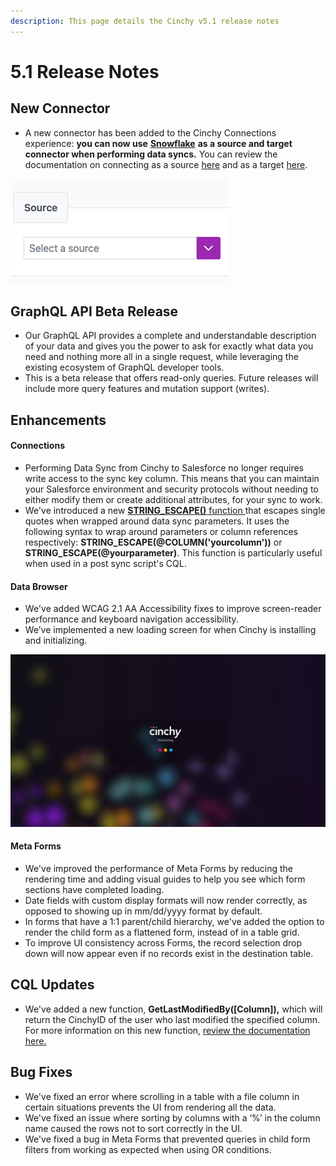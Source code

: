 ```yaml
---
description: This page details the Cinchy v5.1 release notes
---
```


# 5.1 Release Notes

## New Connector

- A new connector has been added to the Cinchy Connections experience: **you can now use** [**Snowflake**](https://www.snowflake.com/) **as a source and target connector when performing data syncs.** You can review the documentation on connecting as a source [here](https://cli.docs.cinchy.com/builder-guide/configuring-a-data-sync/supported-data-sources/snowflake) and as a target [here](https://cli.docs.cinchy.com/builder-guide/configuring-a-data-sync/supported-sync-targets/snowflake-table).

![We've added Snowflake's data cloud as a connector for data syncs](<../../.gitbook/assets/image (280).png>)

## GraphQL API Beta Release <a href="#graphql-api-beta-release" id="graphql-api-beta-release"></a>

- Our GraphQL API provides a complete and understandable description of your data and gives you the power to ask for exactly what data you need and nothing more all in a single request, while leveraging the existing ecosystem of GraphQL developer tools.
- This is a beta release that offers read-only queries. Future releases will include more query features and mutation support (writes).

## Enhancements

#### Connections

- Performing Data Sync from Cinchy to Salesforce no longer requires write access to the sync key column. This means that you can maintain your Salesforce environment and security protocols without needing to either modify them or create additional attributes, for your sync to work.
- We've introduced a new [**STRING_ESCAPE()** function ](https://cli.docs.cinchy.com/builder-guide/configuring-a-data-sync/xml-config-reference/batch-data-sync-config/parameters/string-escape)that escapes single quotes when wrapped around data sync parameters. It uses the following syntax to wrap around parameters or column references respectively: **STRING_ESCAPE(@COLUMN('yourcolumn'))** or **STRING_ESCAPE(@yourparameter)**. This function is particularly useful when used in a post sync script's CQL.

#### Data Browser

- We've added WCAG 2.1 AA Accessibility fixes to improve screen-reader performance and keyboard navigation accessibility.
- We’ve implemented a new loading screen for when Cinchy is installing and initializing.

![New loading screen for install and initialization.](../../.gitbook/assets/5C8440AB-134C-4E4E-A6ED-68FE5E5A1EF4.png)

#### Meta Forms

- We've improved the performance of Meta Forms by reducing the rendering time and adding visual guides to help you see which form sections have completed loading.
- Date fields with custom display formats will now render correctly, as opposed to showing up in mm/dd/yyyy format by default.
- In forms that have a 1:1 parent/child hierarchy, we've added the option to render the child form as a flattened form, instead of in a table grid.
- To improve UI consistency across Forms, the record selection drop down will now appear even if no records exist in the destination table.

## CQL Updates

- We've added a new function, **GetLastModifiedBy(\[Column]),** which will return the CinchyID of the user who last modified the specified column. For more information on this new function, [review the documentation here.](https://cinchy.gitbook.io/cql/functions/cinchy-functions#getlastmodifiedby)

## Bug Fixes

- We've fixed an error where scrolling in a table with a file column in certain situations prevents the UI from rendering all the data.
- We've fixed an issue where sorting by columns with a ‘%’ in the column name caused the rows not to sort correctly in the UI.
- We've fixed a bug in Meta Forms that prevented queries in child form filters from working as expected when using OR conditions.
